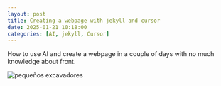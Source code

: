 ```yaml
---
layout: post
title: Creating a webpage with jekyll and cursor
date: 2025-01-21 10:18:00
categories: [AI, jekyll, Cursor]
---
```


How to use AI and create a webpage in a couple of days with no much knowledge about front.

![pequeños excavadores]({{site.baseurl}}/assets/images/pequeños-excavadores.JPG)


